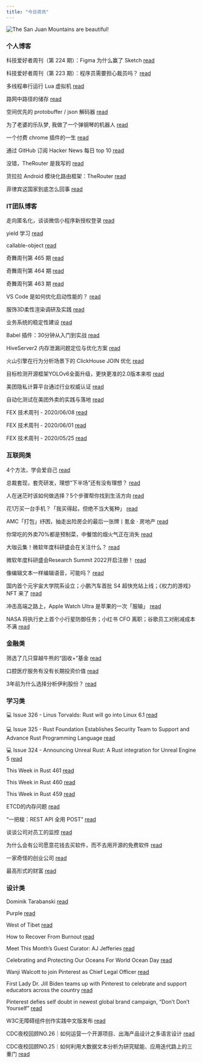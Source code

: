 ```yaml
---
title: "今日资讯"
---
```


![The San Juan Mountains are beautiful!](https://cn.bing.com/th?id=OHR.AmazonMangroves_EN-US7068770726_UHD.jpg "San Juan Mountains")

### 个人博客

   科技爱好者周刊（第 224 期）：Figma 为什么赢了 Sketch [read](http://www.ruanyifeng.com/blog/2022/09/weekly-issue-224.html)

   科技爱好者周刊（第 223 期）：程序员需要担心裁员吗？ [read](http://www.ruanyifeng.com/blog/2022/09/weekly-issue-223.html)

   多线程串行运行 Lua 虚拟机 [read](https://blog.codingnow.com/2022/09/multithread_lua_vm.html)

   路网中路径的储存 [read](https://blog.codingnow.com/2022/09/routemap.html)

   空间优先的 protobuffer / json 解码器 [read](https://blog.codingnow.com/2022/08/memory_compat_protobuffer_json_unmarshaling.html)

   为了老婆的乐队梦, 我做了一个弹钢琴的机器人 [read](https://blog.t9t.io/modsoul-2022-07-29/)

   一个付费 chrome 插件的一生 [read](https://blog.t9t.io/star-history-2021-01-21/)

   通过 GitHub 订阅 Hacker News 每日 top 10 [read](https://blog.t9t.io/headllines-2020-09-03/)

   没错，TheRouter 是我写的 [read](https://www.kymjs.com/code/2022/09/05/01)

   货拉拉 Android 模块化路由框架：TheRouter [read](https://www.kymjs.com/code/2022/09/04/01)

   菲律宾这国家到底怎么回事 [read](https://www.kymjs.com/history/2022/05/11/01)

### IT团队博客

   走向匿名化，谈谈微信小程序新授权登录 [read](http://www.alloyteam.com/2021/04/15431/)

   yield 学习 [read](http://www.alloyteam.com/2021/03/15427/)

   callable-object [read](http://www.alloyteam.com/2021/03/callable-object/)

   奇舞周刊第 465 期 [read](https://weekly.75.team/issue465.html)

   奇舞周刊第 464 期 [read](https://weekly.75.team/issue464.html)

   奇舞周刊第 463 期 [read](https://weekly.75.team/issue463.html)

   VS Code 是如何优化启动性能的？ [read](https://fed.taobao.org/blog/taofed/do71ct/wpsf10)

   服饰3D柔性渲染调研及实践 [read](https://fed.taobao.org/blog/taofed/do71ct/fufsgh)

   业务系统的稳定性建设 [read](https://fed.taobao.org/blog/taofed/do71ct/fc3cy0)

   Babel 插件：30分钟从入门到实战 [read](https://blog.csdn.net/ByteDanceTech/article/details/126900235)

   HiveServer2 内存泄漏问题定位与优化方案 [read](https://blog.csdn.net/ByteDanceTech/article/details/126791895)

   火山引擎在行为分析场景下的 ClickHouse JOIN 优化 [read](https://blog.csdn.net/ByteDanceTech/article/details/126716600)

   目标检测开源框架YOLOv6全面升级，更快更准的2.0版本来啦 [read](https://tech.meituan.com/2022/09/15/yolov6-2.0.html)

   美团隐私计算平台通过行业权威认证 [read](https://tech.meituan.com/2022/09/15/meituan-privacy-preserving-computation.html)

   自动化测试在美团外卖的实践与落地 [read](https://tech.meituan.com/2022/09/15/automated-testing-in-meituan.html)

   FEX 技术周刊 - 2020/06/08 [read](http://fex.baidu.com/blog/2020/06/fex-weekly-08//)

   FEX 技术周刊 - 2020/06/01 [read](http://fex.baidu.com/blog/2020/06/fex-weekly-01//)

   FEX 技术周刊 - 2020/05/25 [read](http://fex.baidu.com/blog/2020/05/fex-weekly-25//)

### 互联网类

   4个方法，学会爱自己 [read](http://www.huxiu.com/article/667474.html?f=wangzhan)

   总裁套现，套壳研发，理想“下半场”还有没有理想？ [read](http://www.huxiu.com/article/669950.html?f=wangzhan)

   人在迷茫时该如何做选择？5个步骤帮你找到生活方向 [read](http://www.huxiu.com/article/666739.html?f=wangzhan)

   花1万买一台手机？「我买得起，但绝不当大冤种」 [read](https://36kr.com/p/1927332237462153)

   AMC「打包」纾困，抽走出险房企的最后一张牌丨氪金 · 房地产 [read](https://36kr.com/p/1927646760208772)

   你常吃的外卖70%都是预制菜，中餐馆的烟火气正在消失 [read](https://36kr.com/p/1927295880268165)

   大咖云集！微软年度科研盛会在关注什么？ [read](https://www.msra.cn/zh-cn/news/features/microsoft-research-summit-plenaries)

   微软年度科研盛会Research Summit 2022开启注册！ [read](https://www.msra.cn/zh-cn/news/features/research-summit-2022-register)

   像编辑文本一样编辑语音，可能吗？ [read](https://www.msra.cn/zh-cn/news/features/text-based-speech-editing)

   国内首个元宇宙大学院系设立；小鹏汽车首批 S4 超快充站上线；《权力的游戏》NFT 来了 [read](http://www.geekpark.net/news/308832)

   冲击高端之路上，Apple Watch Ultra 是苹果的一次「服输」 [read](http://www.geekpark.net/news/308669)

   NASA 将执行史上首个小行星防御任务；小红书 CFO 离职；谷歌员工对削减成本不满 [read](http://www.geekpark.net/news/308830)

### 金融类

   筛选了几只穿越牛熊的“固收+”基金 [read](http://xueqiu.com/9411213320/231490937)

   口腔医疗服务有没有长期投资价值 [read](http://xueqiu.com/2299425930/231488648)

   3年前为什么选择分析伊利股份？ [read](http://xueqiu.com/1830902728/231514585)

### 学习类

   💻 Issue 326 - Linus Torvalds: Rust will go into Linux 6.1 [read](https://rust.libhunt.com/newsletter/326)

   💻 Issue 325 - Rust Foundation Establishes Security Team to Support and Advance Rust Programming Language [read](https://rust.libhunt.com/newsletter/325)

   💻 Issue 324 - Announcing Unreal Rust: A Rust integration for Unreal Engine 5 [read](https://rust.libhunt.com/newsletter/324)

   This Week in Rust 461 [read](https://this-week-in-rust.org/blog/2022/09/21/this-week-in-rust-461/)

   This Week in Rust 460 [read](https://this-week-in-rust.org/blog/2022/09/14/this-week-in-rust-460/)

   This Week in Rust 459 [read](https://this-week-in-rust.org/blog/2022/09/07/this-week-in-rust-459/)

   ETCD的内存问题 [read](https://coolshell.cn/articles/22242.html)

   “一把梭：REST API 全用 POST” [read](https://coolshell.cn/articles/22173.html)

   谈谈公司对员工的监控 [read](https://coolshell.cn/articles/22157.html)

   为什么会有公司愿意花钱去买软件，而不去用开源的免费软件 [read](https://wanqu.co/p/7581?s=rss)

   一家奇怪的创业公司 [read](https://wanqu.co/p/7580?s=rss)

   最高形式的财富 [read](https://wanqu.co/p/7579?s=rss)

### 设计类

   Dominik Tarabanski [read](https://www.behance.net/gallery/88891331/Dominik-Tarabanski)

   Purple [read](https://www.behance.net/gallery/153389133/Purple)

   West of Tibet [read](https://www.behance.net/gallery/146436079/West-of-Tibet)

   How to Recover From Burnout [read](https://medium.com/behance-blog/how-to-recover-from-burnout-d9d783a09c68?source=rss-f5272b7f3182------2)

   Meet This Month’s Guest Curator: AJ Jefferies [read](https://medium.com/behance-blog/meet-this-months-guest-curator-aj-jeffries-df95220b780f?source=rss-f5272b7f3182------2)

   Celebrating and Protecting Our Oceans For World Ocean Day [read](https://medium.com/behance-blog/celebrating-and-protecting-our-oceans-for-world-ocean-day-2c24a64c913e?source=rss-f5272b7f3182------2)

   Wanji Walcott to join Pinterest as Chief Legal Officer [read](https://newsroom.pinterest.com/en/post/wanji-walcott-to-join-pinterest-as-chief-legal-officer)

   First Lady Dr. Jill Biden teams up with Pinterest to celebrate and support educators across the country [read](https://newsroom.pinterest.com/en/post/first-lady-dr-jill-biden-teams-up-with-pinterest-to-celebrate-and-support-educators-across-the)

   Pinterest defies self doubt in newest global brand campaign, “Don’t Don’t Yourself” [read](https://newsroom.pinterest.com/en/post/pinterest-defies-self-doubt-in-newest-global-brand-campaign-dont-dont-yourself)

   W3C无障碍组件创作实践中文版发布 [read](https://cdc.tencent.com/2022/08/12/w3c%e6%97%a0%e9%9a%9c%e7%a2%8d%e7%bb%84%e4%bb%b6%e5%88%9b%e4%bd%9c%e5%ae%9e%e8%b7%b5%e4%b8%ad%e6%96%87%e7%89%88%e5%8f%91%e5%b8%83/)

   CDC夜校回顾NO.26｜如何运营一个开源项目、出海产品设计之多语言设计 [read](https://cdc.tencent.com/2022/07/19/cdc%e5%a4%9c%e6%a0%a1%e5%9b%9e%e9%a1%beno-26%ef%bd%9c%e5%a6%82%e4%bd%95%e8%bf%90%e8%90%a5%e4%b8%80%e4%b8%aa%e5%bc%80%e6%ba%90%e9%a1%b9%e7%9b%ae%e3%80%81%e5%87%ba%e6%b5%b7%e4%ba%a7%e5%93%81%e8%ae%be/)

   CDC夜校回顾NO.25｜如何利用大数据文本分析为研究赋能、应用迭代路上的三重门 [read](https://cdc.tencent.com/2022/06/08/cdc%e5%a4%9c%e6%a0%a1%e5%9b%9e%e9%a1%beno-25%ef%bd%9c%e5%a6%82%e4%bd%95%e5%88%a9%e7%94%a8%e5%a4%a7%e6%95%b0%e6%8d%ae%e6%96%87%e6%9c%ac%e5%88%86%e6%9e%90%e4%b8%ba%e7%a0%94%e7%a9%b6%e8%b5%8b%e8%83%bd-2/)

